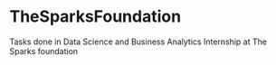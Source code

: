 # TheSparksFoundation
Tasks done in Data Science and Business Analytics Internship at The Sparks foundation
